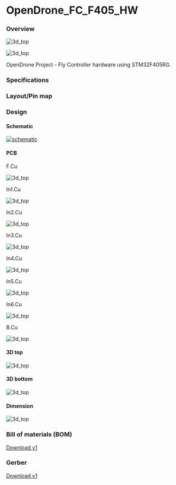 # OpenDrone_FC_F405_HW

### Overview

![3d_top](Assets/Demo/Board_Demo_Front.png)

![3d_top](Assets/Demo/Board_Demo_Bottom.png)

OpenDrone Project - Fly Controller hardware using STM32F405RG.

### Specifications

### Layout/Pin map

### Design

#### Schematic

[![schematic](Assets/Demo/Schematic.png)](Assets/OpenDrone_FC_F405_HW_v1.pdf)

#### PCB

F.Cu

![3d_top](Assets/Demo/F.Cu.png)

In1.Cu

![3d_top](Assets/Demo/In1.Cu.png)

In2.Cu

![3d_top](Assets/Demo/In2.Cu.png)

In3.Cu

![3d_top](Assets/Demo/In3.Cu.png)

In4.Cu

![3d_top](Assets/Demo/In4.Cu.png)

In5.Cu

![3d_top](Assets/Demo/In5.Cu.png)

In6.Cu

![3d_top](Assets/Demo/In6.Cu.png)

B.Cu

![3d_top](Assets/Demo/B.Cu.png)

#### 3D top

![3d_top](Assets/Demo/3d_top.png)

#### 3D bottom

![3d_top](Assets/Demo/3d_bottom.png)

#### Dimension

![3d_top](Assets/Demo/dimension.png)

### Bill of materials (BOM)

[Download v1](Assets/BOM/OpenDrone_FC_F405_HW_v1.xlsx)

### Gerber

[Download v1](Assets/Gerber/OpenDrone_FC_F405_HW_v1.zip)

